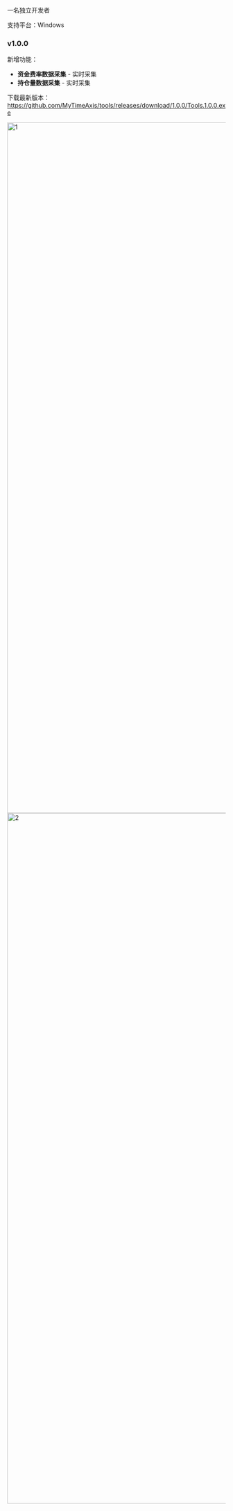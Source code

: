 一名独立开发者

支持平台：Windows
### v1.0.0
新增功能：
- **资金费率数据采集** - 实时采集
- **持仓量数据采集** - 实时采集
  
下载最新版本：https://github.com/MyTimeAxis/tools/releases/download/1.0.0/Tools.1.0.0.exe


<img width="2100" height="1589" alt="1" src="https://github.com/user-attachments/assets/8a7bacf7-d605-41b2-810c-5e8ebb88d0ff" />
<img width="2100" height="1589" alt="2" src="https://github.com/user-attachments/assets/a9ac347a-5b28-49b0-b702-23ed49137e1e" />
